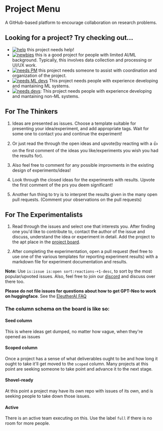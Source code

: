 # Project Menu

A GitHub-based platform to encourage collaboration on research problems.

## Looking for a project? Try checking out...

- [![help](https://img.shields.io/github/labels/EleutherAI/project-menu/Help%20Wanted!?style=plastic)](https://github.com/EleutherAI/project-menu/labels/Help%20Wanted!) this project needs help!
- [![newbies](https://img.shields.io/github/labels/EleutherAI/project-menu/Newbies%20Welcome?style=plastic)](https://github.com/EleutherAI/project-menu/labels/Newbies%20Welcome) this is a good project for people with limited AI/ML background. Typically, this involves data collection and processing or UI/UX work.
- [![needs PM](https://img.shields.io/github/labels/EleutherAI/project-menu/Recruiting:%20PM?style=plastic)](https://github.com/EleutherAI/project-menu/labels/Recruiting:%20PM) this project needs someone to assist with coordination and organization of the project.
- [![needs ML devs](https://img.shields.io/github/labels/EleutherAI/project-menu/Recruiting%3A%20ML%20Dev?style=plastic)](https://github.com/EleutherAI/project-menu/labels/Recruiting:%20ML%20Dev) This project needs people with experience developing and mantaining ML systems.
- [![needs devs](https://img.shields.io/github/labels/EleutherAI/project-menu/Recruiting:%20SWE?style=plastic)](https://github.com/EleutherAI/project-menu/labels/Recruiting:%20SWE):  This project needs people with experience developing and mantaining non-ML systems.

## For The Thinkers

1. Ideas are presented as issues. Choose a template suitable for presenting your idea/experiment, and add appropriate tags. Wait for some one to contact you and continue the experiment! 

2. Or just read the through the open ideas and upvote(by reacting with a 👍 on the first comment of the ideas you like/experiments you wish you had the results for). 

3. Also feel free to comment for any possible improvments in the existing design of experiments/ideas!

4. Look through the closed ideas for the experiments with results. Upvote the first comment of the prs you deem significant! 

5. Another fun thing to try is to interpret the results given in the many open pull requests. (Comment your observations on the pull requests)

## For The Experimentalists

1. Read through the issues and select one that interests you. After finding one you'd like to contribute to, contact the author of the issue and discuss, understand the idea or experiment in detail. Add the project to the apt place in the [project board](https://github.com/EleutherAI/project-menu/projects/1).

2. After completing the experimentation, open a pull request (feel free to use one of the various templates for reporting experiment results) with a markdown file for experiment documentation and results. 

**Note:** Use ```is:issue is:open sort:reactions-+1-desc```, to sort by the most popular/upvoted issues. Also, feel free to join our [discord](https://discord.gg/mSHDyKSCSX) and discuss over there too.

**Please do not file issues for questions about how to get GPT-Neo to work on huggingface**. See the [EleutherAI FAQ](https://www.eleuther.ai/faq/)

### The column schema on the board is like so: 

#### Seed column

This is where ideas get dumped, no matter how vague, when they're opened as issues

#### Scoped column

Once a project has a sense of what deliverables ought to be and how long it ought to take it'll get moved to the `scoped` column. Many projects at this point are seeking someone to take point and advance it to the next stage.

#### Shovel-ready

At this point a project may have its own repo with issues of its own, and is seeking people to take down those issues.

#### Active

There is an active team executing on this. Use the label `full` if there is no room for more people.

